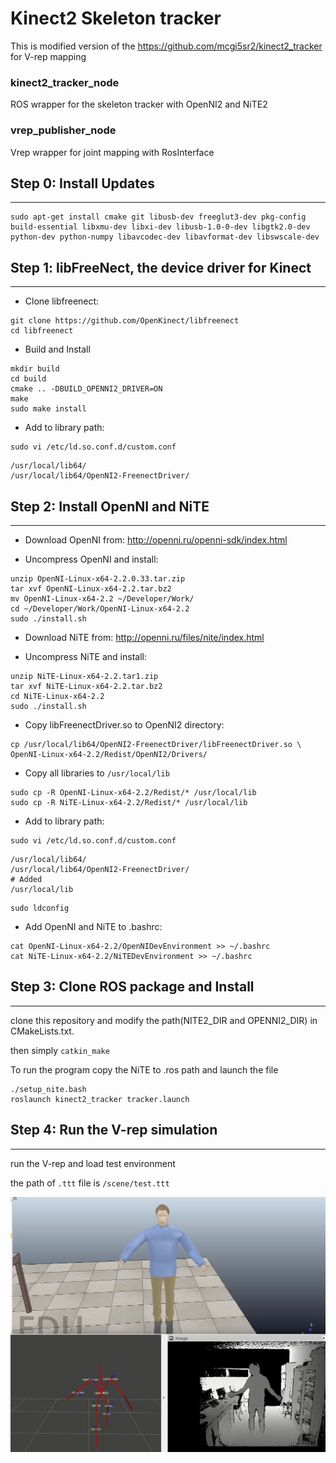 # Kinect2 Skeleton tracker #
This is modified version of the https://github.com/mcgi5sr2/kinect2_tracker for V-rep mapping 

### kinect2_tracker_node
ROS wrapper for the skeleton tracker with OpenNI2 and NiTE2 

### vrep_publisher_node
Vrep wrapper for joint mapping with RosInterface



## Step 0: Install Updates
---------------
```
sudo apt-get install cmake git libusb-dev freeglut3-dev pkg-config build-essential libxmu-dev libxi-dev libusb-1.0-0-dev libgtk2.0-dev python-dev python-numpy libavcodec-dev libavformat-dev libswscale-dev 
```

## Step 1: libFreeNect, the device driver for Kinect
---------------
- Clone libfreenect:
```
git clone https://github.com/OpenKinect/libfreenect
cd libfreenect
```

- Build and Install
```
mkdir build
cd build
cmake .. -DBUILD_OPENNI2_DRIVER=ON
make
sudo make install
```

- Add to library path:
```
sudo vi /etc/ld.so.conf.d/custom.conf
```
```
/usr/local/lib64/ 
/usr/local/lib64/OpenNI2-FreenectDriver/
```

## Step 2: Install OpenNI and NiTE
---------------
- Download OpenNI from:
http://openni.ru/openni-sdk/index.html

- Uncompress OpenNI and install:
```
unzip OpenNI-Linux-x64-2.2.0.33.tar.zip
tar xvf OpenNI-Linux-x64-2.2.tar.bz2
mv OpenNI-Linux-x64-2.2 ~/Developer/Work/
cd ~/Developer/Work/OpenNI-Linux-x64-2.2
sudo ./install.sh
```

- Download NiTE from:
http://openni.ru/files/nite/index.html

- Uncompress NiTE and install:
```
unzip NiTE-Linux-x64-2.2.tar1.zip
tar xvf NiTE-Linux-x64-2.2.tar.bz2
cd NiTE-Linux-x64-2.2
sudo ./install.sh
```

- Copy libFreenectDriver.so to OpenNI2 directory:
```
cp /usr/local/lib64/OpenNI2-FreenectDriver/libFreenectDriver.so \
OpenNI-Linux-x64-2.2/Redist/OpenNI2/Drivers/
```

- Copy all libraries to `/usr/local/lib` 
```
sudo cp -R OpenNI-Linux-x64-2.2/Redist/* /usr/local/lib
sudo cp -R NiTE-Linux-x64-2.2/Redist/* /usr/local/lib
```

- Add to library path:
```
sudo vi /etc/ld.so.conf.d/custom.conf
```
```
/usr/local/lib64/ 
/usr/local/lib64/OpenNI2-FreenectDriver/
# Added
/usr/local/lib
```
```
sudo ldconfig 
```

- Add OpenNI and NiTE to .bashrc:
```
cat OpenNI-Linux-x64-2.2/OpenNIDevEnvironment >> ~/.bashrc
cat NiTE-Linux-x64-2.2/NiTEDevEnvironment >> ~/.bashrc
```


## Step 3: Clone ROS package and Install
---------------
clone this repository and modify the path(NITE2_DIR and OPENNI2_DIR) in CMakeLists.txt.

then simply ```catkin_make ```


To run the program copy the NiTE to .ros path and launch the file
```
./setup_nite.bash
roslaunch kinect2_tracker tracker.launch
```
## Step 4: Run the V-rep simulation
---------------
run the V-rep and load test environment

the path of ```.ttt``` file is ```/scene/test.ttt```

![alt text](img/result.png?)